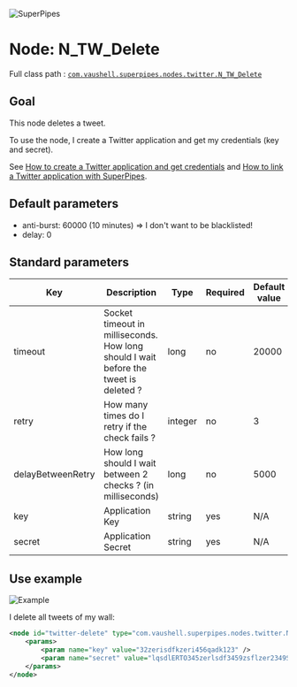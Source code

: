 ![SuperPipes](https://raw2.github.com/fabienvauchelles/superpipes/master/docs/images/logo_slogan238.png)


# Node: N_TW_Delete

Full class path : [`com.vaushell.superpipes.nodes.twitter.N_TW_Delete`](../../superpipes/src/main/java/com/vaushell/superpipes/nodes/twitter/N_TW_Delete.java)


## Goal

This node deletes a tweet.

To use the node, I create a Twitter application and get my credentials (key and secret).

See [How to create a Twitter application and get credentials](../tutorials/Create_Twitter_Application.md) and [How to link a Twitter application with SuperPipes](../tutorials/Link_Twitter_Application.md).


## Default parameters

* anti-burst: 60000 (10 minutes) => I don't want to be blacklisted!
* delay: 0


## Standard parameters

Key | Description | Type | Required | Default value | Example value
 --- | --- | --- | --- | --- | ---
timeout | Socket timeout in milliseconds. How long should I wait before the tweet is deleted ? | long | no | 20000 | 20000
retry | How many times do I retry if the check fails ? | integer | no | 3 | 3
delayBetweenRetry | How long should I wait between 2 checks ? (in milliseconds) | long | no | 5000 | 5000
key | Application Key | string | yes | N/A | 32zerisdfkzeri456qadk123
secret | Application Secret | string | yes | N/A | lqsdlERTO345zerlsdf3459zsflzer2349Sdflzer9234


## Use example

![Example](https://raw2.github.com/fabienvauchelles/superpipes/master/docs/images/delete_twitter.png)

I delete all tweets of my wall:

```xml
<node id="twitter-delete" type="com.vaushell.superpipes.nodes.twitter.N_TW_Delete">
    <params>
        <param name="key" value="32zerisdfkzeri456qadk123" />
        <param name="secret" value="lqsdlERTO345zerlsdf3459zsflzer2349Sdflzer9234" />
    </params>
</node>
```
